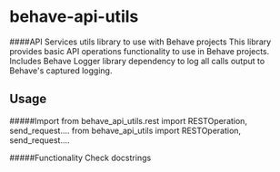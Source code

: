# behave-api-utils
####API Services utils library to use with Behave projects
This library provides basic API operations functionality to use in Behave projects.
Includes Behave Logger library dependency to log all calls output to Behave's captured logging.

Usage
-------
#####Import
    from behave_api_utils.rest import RESTOperation, send_request....
    from behave_api_utils import RESTOperation, send_request....

#####Functionality
    Check docstrings
